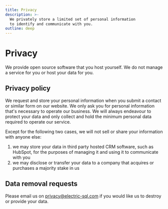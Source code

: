 ```yaml
---
title: Privacy
description: >-
  We privately store a limited set of personal information
  to identify and communicate with you.
outline: deep
---
```


# Privacy

We provide open source software that you host yourself. We do not manage a service for you or host your data for you.

## Privacy policy

We request and store your personal information when you submit a contact or similar form on our website. We only ask you for personal information that's necessary to operate our business. We will always endeavour to protect your data and only collect and hold the minimum personal data required to operate our service.

Except for the following two cases, we will not sell or share your information with anyone else:

1. we may store your data in third party hosted CRM software, such as HubSpot, for the purposes of managing it and using it to communicate with you
2. we may disclose or transfer your data to a company that acquires or purchases a majority stake in us

## Data removal requests

Please email us on [privacy@electric-sql.com](mailto:privacy@electric-sql.com) if you would like us to destroy or provide your data.
